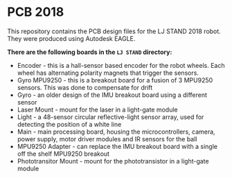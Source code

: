 # PCB 2018

This repository contains the PCB design files for the LJ STAND 2018 robot. They were produced using Autodesk EAGLE.

**There are the following boards in the ```LJ STAND``` directory:**
- Encoder - this is a hall-sensor based encoder for the robot wheels. Each wheel has alternating polarity magnets that trigger the sensors.
- Gyro MPU9250 - this is a breakout board for a fusion of 3 MPU9250 sensors. This was done to compensate for drift
- Gyro - an older design of the IMU breakout board using a different sensor
- Laser Mount - mount for the laser in a light-gate module
- Light - a 48-sensor circular reflective-light sensor array, used for detecting the position of a white line
- Main - main processing board, housing the microcontrollers, camera, power supply, motor driver modules and IR sensors for the ball
- MPU9250 Adapter - can replace the IMU breakout board with a single off the shelf MPU9250 breakout
- Phototransitor Mount - mount for the phototransistor in a light-gate module